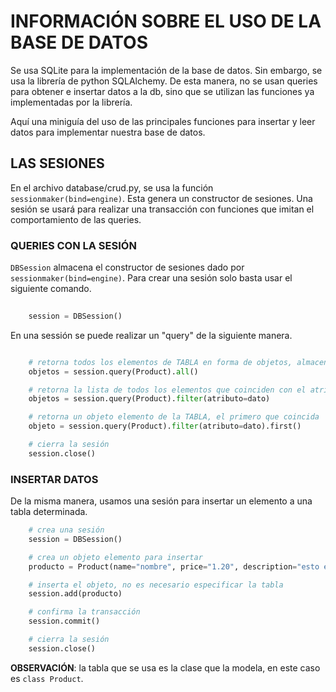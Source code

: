 # INFORMACIÓN SOBRE EL USO DE LA BASE DE DATOS
Se usa SQLite para la implementación de la base de datos. Sin embargo, se usa la librería
de python SQLAlchemy. De esta manera, no se usan queries para obtener e insertar datos a la
db, sino que se utilizan las funciones ya implementadas por la librería.

Aquí una miniguía del uso de las principales funciones para insertar y leer datos para implementar
nuestra base de datos.

## LAS SESIONES
En el archivo database/crud.py, se usa la función `sessionmaker(bind=engine)`. Esta genera un
constructor de sesiones. Una sesión se usará para realizar una transacción con funciones que imitan
el comportamiento de las queries.

### QUERIES CON LA SESIÓN
`DBSession` almacena el constructor de sesiones dado por `sessionmaker(bind=engine)`.
Para crear una sesión solo basta usar el siguiente comando.

```python
    
    session = DBSession()

```

En una sessión se puede realizar un "query" de la siguiente manera.

```python

    # retorna todos los elementos de TABLA en forma de objetos, almacenados en una lista
    objetos = session.query(Product).all()

    # retorna la lista de todos los elementos que coinciden con el atributo indicado
    objetos = session.query(Product).filter(atributo=dato)

    # retorna un objeto elemento de la TABLA, el primero que coincida
    objeto = session.query(Product).filter(atributo=dato).first()

    # cierra la sesión
    session.close()
```

### INSERTAR DATOS
De la misma manera, usamos una sesión para insertar un elemento a una tabla determinada.

```python
    # crea una sesión
    session = DBSession()

    # crea un objeto elemento para insertar
    producto = Product(name="nombre", price="1.20", description="esto es una descripcion")

    # inserta el objeto, no es necesario especificar la tabla
    session.add(producto)

    # confirma la transacción
    session.commit()

    # cierra la sesión
    session.close()
```

**OBSERVACIÓN**: la tabla que se usa es la clase que la modela, en este caso es `class Product`.


